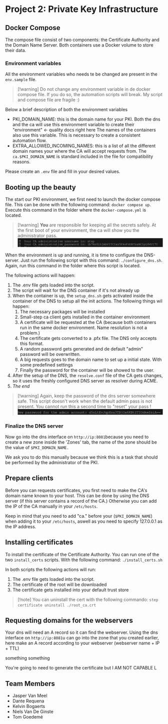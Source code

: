 # Project 2: Private Key Infrastructure

## Docker Compose

The compose file consist of two components: the Certificate Authority and the Domain Name Server. Both containers use a Docker volume to store their data.

### Environment variables

All the environment variables who needs te be changed are present in the `env.sample` file.

> [!warning] Do not change any environment variable in de docker compose file. If you do so, the automation scripts will break. My script and compose file are fragile :)

Below a brief description of both the environment variables

- PKI_DOMAIN_NAME: this is the domain name for your PKI. Both the dns and the ca will use this environment variable to create their "environment" <- quality docs right here
  The names of the containers also use this variable. This is necessary to create a consistent automation flow.
- EXTRA_ALLOWED_INCOMING_NAMES: this is a list of all the different domain names your where the CA will accept requests from. The `ca.$PKI_DOMAIN_NAME` is standard included in the file for compatibility reasons.

Please create an `.env` file and fill in your desired values.

## Booting up the beauty

The start our PKI environment, we first need to launch the docker compose file. This can be done with the following command: `docker compose up`. Execute this command in the folder where the `docker-compose.yml` is located.

> [!warning] **You** are responsible for keeping all the secrets safely. At the first boot of your environment, the ca will show you the administrator pass.
> ![](images/CA_password.png)

When the environment is up and running, it is time to configure the DNS-server. Just run the following script with this command: `./configure_dns.sh`. Again, run this command in the folder where this script is located.

The following actions will happen:

1. The .env file gets loaded into the script.
2. The script will wait for the DNS container if it's not already up
3. When the container is up, the `setup_dns.sh` gets activated inside the container of the DNS to setup all the init actions. The following things wil happen:
   1. The necessary packages will be installed
   2. Small-step ca client gets installed in the container environment
   3. A certificate will be requested at the CA (because both containers run in the same docker environment. Name resolution is not a problem.)
   4. The certificate gets converted to a .pfx file. The DNS only accepts this format.
   5. A random password gets generated and de default "admin" password will be overwritten.
   6. A big requests goes to the domain name to set up a initial state. With some predefined settings
   7. Finally the password for the container will be showed to the user.
4. After the setup of the DNS, the `resolve.conf` file of the CA gets changes, so it uses the freshly configured DNS server as resolver during ACME.
5. _The end_

> [!warning] Again, keep the password of the dns server somewhere safe. This script doesn't work when the default admin pass is not present. You cannot run this a second time to "reset" your pass !
> ![](images/DNS_password.png)

### Finalize the DNS server

Now go into the dns interface on ``http://ip:8081``because you need to create a new zone inside the 'Zones' tab, the name of the zone should be the value of `$PKI_DOMAIN_NAME.`

We ask you to do this manually because we think this is a task that should be performed by the administrator of the PKI.

## Prepare clients

Before you can requests certificates, you first need to make the CA's domain name known to your host. This can be done by using the DNS server (if this server contains a record of the CA.) Otherwise you can add the IP of the CA manually in your `/etc/hosts`.

Keep in mind that you need to add "ca." before your (`$PKI_DOMAIN_NAME`) when adding it to your `/etc/hosts`, aswell as you need to specify 127.0.0.1 as the IP address.

## Installing certificates

To install the certificate of the Certificate Authority. You can run one of the two `install_certs` scripts. With the following command: `./install_certs.sh`

In both scripts the following actions will run:

1. The .env file gets loaded into the script.
2. The certificate of the root will be downloaded
3. The certificate gets installed into your default trust store

> [!note] You can uninstall the cert with the following commando: `step certificate uninstall ./root_ca.crt`

## Requesting domains for the webservers

Your dns will need an A record so it can find the webserver. Using the dns interface on ``http://ip:8081``u can go into the zone that you created earlier, here make an A record according to your webserver (webserver name + IP + TTL)

something something

You're going to need to generate the certificate but I AM NOT CAPABLE L

## Team Members

- Jasper Van Meel
- Dante Requena
- Kelvin Bogaerts
- Niels Van De Ginste
- Tom Goedemé
